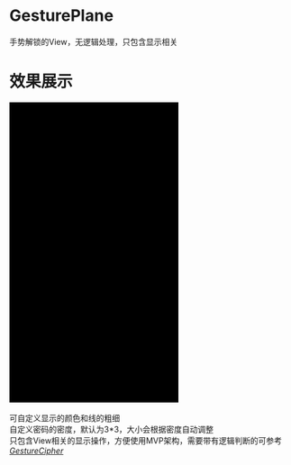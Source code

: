 # GesturePlane
手势解锁的View，无逻辑处理，只包含显示相关
# 效果展示
<img src="https://github.com/GOGJIAN/GesturePlane/blob/master/demo.gif" width="300">

可自定义显示的颜色和线的粗细  
自定义密码的密度，默认为3*3，大小会根据密度自动调整  
只包含View相关的显示操作，方便使用MVP架构，需要带有逻辑判断的可参考[_GestureCipher_](https://github.com/GOGJIAN/GestureCipher)  

